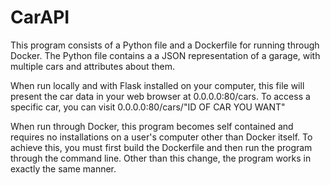 # CarAPI
This program consists of a Python file and a Dockerfile for running through Docker. 
The Python file contains a a JSON representation of a garage, with multiple cars and attributes about them. 

When run locally and with Flask installed on your computer, this file will present the car data in your web browser at 0.0.0.0:80/cars.
To access a specific car, you can visit 0.0.0.0:80/cars/"ID OF CAR YOU WANT"

When run through Docker, this program becomes self contained and requires no installations on a user's computer other than Docker itself.
To achieve this, you must first build the Dockerfile and then run the program through the command line.
Other than this change, the program works in exactly the same manner.
